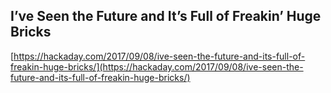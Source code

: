 ## I’ve Seen the Future and It’s Full of Freakin’ Huge Bricks
  
  [https://hackaday.com/2017/09/08/ive-seen-the-future-and-its-full-of-freakin-huge-bricks/](https://hackaday.com/2017/09/08/ive-seen-the-future-and-its-full-of-freakin-huge-bricks/)